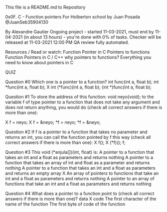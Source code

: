 This file is a README.md to Repository

0x0F. C - Function pointers
For Holberton school by Juan Posada @JuanSeb35904130

 By Alexandre Gautier   Ongoing project - started 11-03-2021, must end by 11-04-2021 (in about 13 hours) - you're done with 0% of tasks.    Checker will be released at 11-03-2021 12:00 PM  QA review fully automated.

Resources / Read or watch:
Function Pointer in C
Pointers to functions
Function Pointers in C / C++
why pointers to functions?
Everything you need to know about pointers in C


QUIZ

Question #0
Which one is a pointer to a function?
int func(int a, float b);
int *func(int a, float b);
X    int (*func)(int a, float b);
(int *)func(int a, float b);

Question #1
To store the address of this function:
void neyo(void);
to the variable f of type pointer to a function that does not take any argument and does not return anything, you would do (check all correct answers if there is more than one):

X    f = neyo;
X    f = &neyo;
*f = neyo;
*f = &neyo;

Question #2
If f is a pointer to a function that takes no parameter and returns an int, you can call the function pointed by f this way (check all correct answers if there is more than one):
X   f();
X   (*f)();
f;

Question #3
This void (*anjula[])(int, float) is:
A pointer to a function that takes an int and a float as parameters and returns nothing
A pointer to a function that takes an array of int and float as a parameter and returns nothing
A pointer to a function that takes an int and a float as parameters and returns an empty array
X  An array of pointers to functions that take an int and a float as parameters and returns nothing
A pointer to an array of functions that take an int and a float as parameters and returns nothing

Question #4
What does a pointer to a function point to (check all correct answers if there is more than one)?
data
X	 code
The first character of the name of the function
The first byte of code of the function
